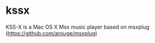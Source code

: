 kssx
====

KSS-X is a Mac OS X Msx music player based on msxplug (https://github.com/arouge/msxplug)
